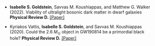 
- <strong>Isabelle S. Goldstein</strong>, Savvas M. Koushiappas, and Matthew G. Walker (2022). Viability of ultralight bosonic dark matter in dwarf galaxies <strong>Physical Review D.</strong> [[Paper]](https://doi.org/10.1103/PhysRevD.106.063010)

-  Kyriakos Vattis, <strong>Isabelle S. Goldstein</strong>, and Savvas M. Koushiappas (2020). Could the 2.6 $M_\odot$ object in GW190814 be a primordial black hole? <strong>Physical Review D.</strong> [[Paper]](https://doi.org/10.1103/PhysRevD.102.061301)